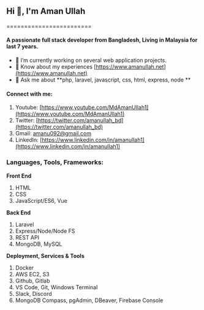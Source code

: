 
## Hi 👋, I'm Aman Ullah
========================
#### A passionate full stack developer from Bangladesh, Living in Malaysia for last 7 years.

- 🌱 I’m currently working on several web application projects.
- 📄 Know about my experiences [https://www.amanullah.net](https://www.amanullah.net)
- 💬 Ask me about **php, laravel, javascript, css, html, express, node **

#### Connect with me:
1. Youtube: [https://www.youtube.com/MdAmanUllah1](https://www.youtube.com/MdAmanUllah1)
2. Twitter: [https://twitter.com/amanullah_bd](https://twitter.com/amanullah_bd)
3. Gmail: amanu092@gmail.com
4. LinkedIn: [https://www.linkedin.com/in/amanullah1](https://www.linkedin.com/in/amanullah1)



### Languages, Tools, Frameworks:
**Front End**
 1. HTML
 2. CSS
 3. JavaScript/ES6, Vue


**Back End**

 1. Laravel
 2. Express/Node/Node FS
 3. REST API
 4. MongoDB, MySQL

 
**Deployment, Services & Tools**

 1. Docker
 2. AWS EC2, S3
 3. Github, Gitlab
 4. VS Code, Git, Windows Terminal
 5. Slack, Discord
 6. MongoDB Compass, pgAdmin, DBeaver, Firebase Console 


